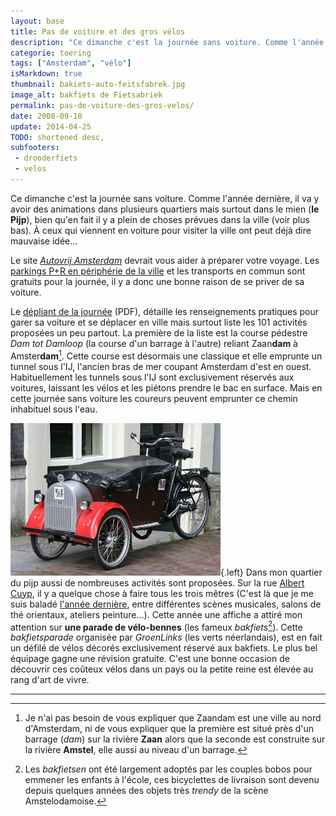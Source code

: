 ```yaml
---
layout: base
title: Pas de voiture et des gros vélos
description: "Ce dimanche c'est la journée sans voiture. Comme l'année dernière, il va y avoir des animations dans plusieurs quartiers mais surtout dans le mien (le Pijp),"
categorie: toering
tags: ["Amsterdam", "vélo"]
isMarkdown: true
thumbnail: bakiets-auto-feitsfabrek.jpg
image_alt: bakfiets de Fietsabriek
permalink: pas-de-voiture-des-gros-velos/
date: 2008-09-18
update: 2014-04-25
TODO: shortened desc, 
subfooters:
 - drooderfiets
 - velos
---
```


Ce dimanche c'est la journée sans voiture. Comme l'année dernière, il va y avoir des animations dans plusieurs quartiers mais surtout dans le mien (**le Pijp**), bien qu'en fait il y a plein de choses prévues dans la ville (voir plus bas). À ceux qui viennent en voiture pour visiter la ville ont peut déjà dire mauvaise idée...

Le site *[Autovrij Amsterdam](http://www.autovrijedag.amsterdam.nl/live/main.asp)* devrait vous aider à préparer votre voyage. Les [parkings P+R en périphérie de la ville](/pour-ceux-qui-viennent-nous-voir-en-voiture) et les transports en commun sont gratuits pour la journée, il y a donc une bonne raison de se priver de sa voiture.

Le [dépliant de la journée](http://www.autovrijedag.amsterdam.nl/live/bijlagen/autovrij_2008/documenten/programmaboekje_autovrijedag2008.pdf) (PDF), détaille les renseignements pratiques pour garer sa voiture et se déplacer en ville mais surtout liste les 101 activités proposées un peu partout. La première de la liste est la course pédestre *Dam tot Damloop* (la course d'un barrage à l'autre) reliant Zaan**dam** à Amster**dam**[^1]. Cette course est désormais une classique et elle emprunte un tunnel sous l'IJ, l'ancien bras de mer coupant Amsterdam d'est en ouest. Habituellement les tunnels sous l'IJ sont exclusivement réservés aux voitures, laissant les vélos et les piétons prendre le bac en surface. Mais en cette journée sans voiture les coureurs peuvent emprunter ce chemin inhabituel sous l'eau.

![bakfiets de Fietsabriek](bakiets-auto-feitsfabrek.jpg){.left}
Dans mon quartier du pijp aussi de nombreuses activités sont proposées. Sur la rue [Albert Cuyp](/albert-cuyp-le-marche), il y a quelque chose à faire tous les trois mêtres (C'est là que je me suis baladé [l'année dernière](/le-pijp-en-fete), entre différentes scènes musicales, salons de thé orientaux, ateliers peinture...). Cette année une affiche a attiré mon attention sur **une parade de vélo-bennes** (les fameux *bakfiets*[^2]). Cette *bakfietsparade* organisée par *GroenLinks* (les verts néerlandais), est en fait un défilé de vélos décorés exclusivement réservé aux bakfiets. Le plus bel équipage gagne une révision gratuite. C'est une bonne occasion de découvrir ces coûteux vélos dans un pays ou la petite reine est élevée au rang d'art de vivre.

---
[^1]: Je n'ai pas besoin de vous expliquer que Zaandam est une ville au nord d'Amsterdam, ni de vous expliquer que la première est situé près d'un barrage (*dam*) sur la rivière **Zaan** alors que la seconde est construite sur la rivière **Amstel**, elle aussi au niveau d'un barrage.
[^2]: Les *bakfietsen* ont été largement adoptés par les couples bobos pour emmener les enfants à l'école, ces bicyclettes de livraison sont devenu depuis quelques années des objets très *trendy* de la scène Amstelodamoise.